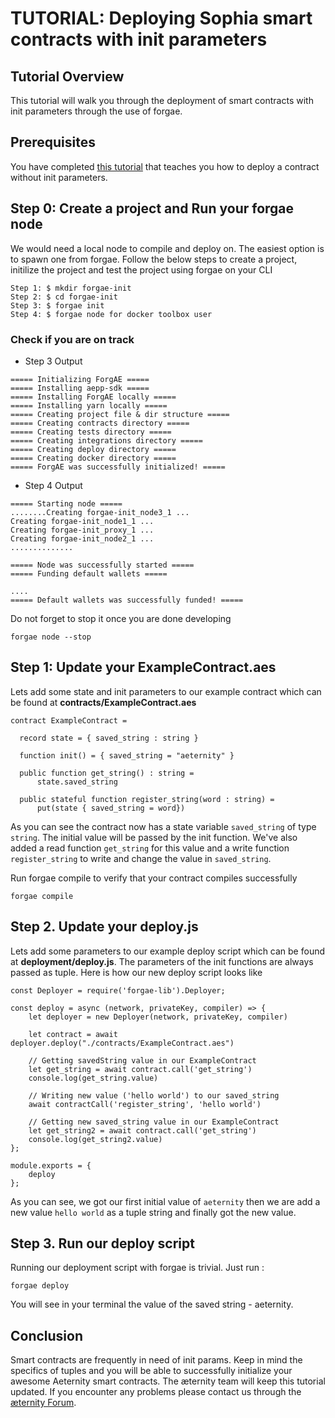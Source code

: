 # TUTORIAL: Deploying Sophia smart contracts with init parameters

## Tutorial Overview

This tutorial will walk you through the deployment of smart contracts with init parameters through the use of forgae.

## Prerequisites

You have completed [this tutorial](smart-contract-deployment-in-forgae.md) that teaches you how to deploy a contract without init parameters.

## Step 0: Create a project and Run your forgae node

We would need a local node to compile and deploy on. The easiest option is to spawn one from forgae. Follow the below steps to create a project, initilize the project and test the project using forgae on your CLI

```
Step 1: $ mkdir forgae-init
Step 2: $ cd forgae-init
Step 3: $ forgae init
Step 4: $ forgae node for docker toolbox user
```

### Check if you are on track

- Step 3 Output

```
===== Initializing ForgAE =====
===== Installing aepp-sdk =====
===== Installing ForgAE locally =====
===== Installing yarn locally =====
===== Creating project file & dir structure =====
===== Creating contracts directory =====
===== Creating tests directory =====
===== Creating integrations directory =====
===== Creating deploy directory =====
===== Creating docker directory =====
===== ForgAE was successfully initialized! =====
```

- Step 4 Output

```
===== Starting node =====
........Creating forgae-init_node3_1 ...
Creating forgae-init_node1_1 ...
Creating forgae-init_proxy_1 ...
Creating forgae-init_node2_1 ...
..............

===== Node was successfully started =====
===== Funding default wallets =====

....
===== Default wallets was successfully funded! =====
```

Do not forget to stop it once you are done developing

```
forgae node --stop
```

## Step 1: Update your ExampleContract.aes

Lets add some state and init parameters to our example contract which can be found at **contracts/ExampleContract.aes**

```
contract ExampleContract =

  record state = { saved_string : string }

  function init() = { saved_string = "aeternity" }

  public function get_string() : string =
	  state.saved_string

  public stateful function register_string(word : string) =
	  put(state { saved_string = word})
```

As you can see the contract now has a state variable `saved_string` of type `string`. The initial value will be passed by the init function. We've also added a read function `get_string` for this value and a write function `register_string` to write and change the value in `saved_string`.

Run forgae compile to verify that your contract compiles successfully

```
forgae compile
```

## Step 2. Update your deploy.js

Lets add some parameters to our example deploy script which can be found at **deployment/deploy.js**. The parameters of the init functions are always passed as tuple. Here is how our new deploy script looks like

```
const Deployer = require('forgae-lib').Deployer;

const deploy = async (network, privateKey, compiler) => {
    let deployer = new Deployer(network, privateKey, compiler)

    let contract = await deployer.deploy("./contracts/ExampleContract.aes")

    // Getting savedString value in our ExampleContract
    let get_string = await contract.call('get_string')
    console.log(get_string.value)

    // Writing new value ('hello world') to our saved_string
    await contractCall('register_string', 'hello world')

    // Getting new saved_string value in our ExampleContract
    let get_string2 = await contract.call('get_string')
    console.log(get_string2.value)
};

module.exports = {
    deploy
};
```

As you can see, we got our first initial value of `aeternity` then we are add a new value `hello world` as a tuple string and finally got the new value.

## Step 3. Run our deploy script

Running our deployment script with forgae is trivial. Just run :
```
forgae deploy
```

You will see in your terminal the value of the saved string - aeternity.

## Conclusion

Smart contracts are frequently in need of init params. Keep in mind the specifics of tuples and you will be able to successfully initialize your awesome Aeternity smart contracts. The æternity team will keep this tutorial updated. If you encounter any problems please contact us through the [æternity Forum](https://forum.aeternity.com/c/development).
